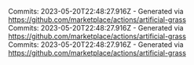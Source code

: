 Commits: 2023-05-20T22:48:27.916Z - Generated via https://github.com/marketplace/actions/artificial-grass
<br>
Commits: 2023-05-20T22:48:27.916Z - Generated via https://github.com/marketplace/actions/artificial-grass
<br>
Commits: 2023-05-20T22:48:27.916Z - Generated via https://github.com/marketplace/actions/artificial-grass
<br>
